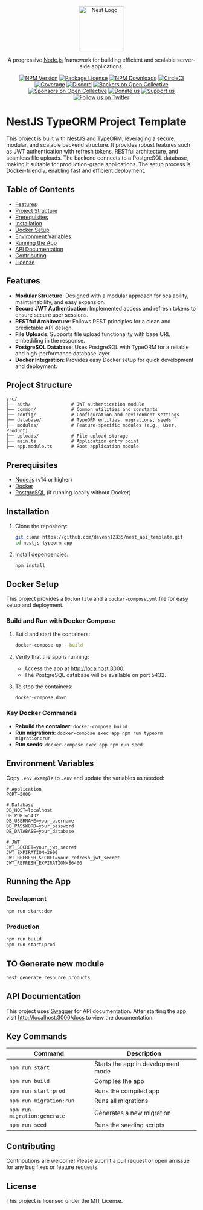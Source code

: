 <p align="center">
  <a href="http://nestjs.com/" target="blank"><img src="https://nestjs.com/img/logo-small.svg" width="120" alt="Nest Logo" /></a>
</p>

[circleci-image]: https://img.shields.io/circleci/build/github/nestjs/nest/master?token=abc123def456
[circleci-url]: https://circleci.com/gh/nestjs/nest

  <p align="center">A progressive <a href="http://nodejs.org" target="_blank">Node.js</a> framework for building efficient and scalable server-side applications.</p>
    <p align="center">
<a href="https://www.npmjs.com/~nestjscore" target="_blank"><img src="https://img.shields.io/npm/v/@nestjs/core.svg" alt="NPM Version" /></a>
<a href="https://www.npmjs.com/~nestjscore" target="_blank"><img src="https://img.shields.io/npm/l/@nestjs/core.svg" alt="Package License" /></a>
<a href="https://www.npmjs.com/~nestjscore" target="_blank"><img src="https://img.shields.io/npm/dm/@nestjs/common.svg" alt="NPM Downloads" /></a>
<a href="https://circleci.com/gh/nestjs/nest" target="_blank"><img src="https://img.shields.io/circleci/build/github/nestjs/nest/master" alt="CircleCI" /></a>
<a href="https://coveralls.io/github/nestjs/nest?branch=master" target="_blank"><img src="https://coveralls.io/repos/github/nestjs/nest/badge.svg?branch=master#9" alt="Coverage" /></a>
<a href="https://discord.gg/G7Qnnhy" target="_blank"><img src="https://img.shields.io/badge/discord-online-brightgreen.svg" alt="Discord"/></a>
<a href="https://opencollective.com/nest#backer" target="_blank"><img src="https://opencollective.com/nest/backers/badge.svg" alt="Backers on Open Collective" /></a>
<a href="https://opencollective.com/nest#sponsor" target="_blank"><img src="https://opencollective.com/nest/sponsors/badge.svg" alt="Sponsors on Open Collective" /></a>
  <a href="https://paypal.me/kamilmysliwiec" target="_blank"><img src="https://img.shields.io/badge/Donate-PayPal-ff3f59.svg" alt="Donate us"/></a>
    <a href="https://opencollective.com/nest#sponsor"  target="_blank"><img src="https://img.shields.io/badge/Support%20us-Open%20Collective-41B883.svg" alt="Support us"></a>
  <a href="https://twitter.com/nestframework" target="_blank"><img src="https://img.shields.io/twitter/follow/nestframework.svg?style=social&label=Follow" alt="Follow us on Twitter"></a>
</p>
  <!--[![Backers on Open Collective](https://opencollective.com/nest/backers/badge.svg)](https://opencollective.com/nest#backer)
  [![Sponsors on Open Collective](https://opencollective.com/nest/sponsors/badge.svg)](https://opencollective.com/nest#sponsor)-->



# NestJS TypeORM Project Template

This project is built with [NestJS](https://nestjs.com/) and [TypeORM](https://typeorm.io/), leveraging a secure, modular, and scalable backend structure. It provides robust features such as JWT authentication with refresh tokens, RESTful architecture, and seamless file uploads. The backend connects to a PostgreSQL database, making it suitable for production-grade applications. The setup process is Docker-friendly, enabling fast and efficient deployment.

## Table of Contents

- [Features](#features)
- [Project Structure](#project-structure)
- [Prerequisites](#prerequisites)
- [Installation](#installation)
- [Docker Setup](#docker-setup)
- [Environment Variables](#environment-variables)
- [Running the App](#running-the-app)
- [API Documentation](#api-documentation)
- [Contributing](#contributing)
- [License](#license)

## Features

- **Modular Structure**: Designed with a modular approach for scalability, maintainability, and easy expansion.
- **Secure JWT Authentication**: Implemented access and refresh tokens to ensure secure user sessions.
- **RESTful Architecture**: Follows REST principles for a clean and predictable API design.
- **File Uploads**: Supports file upload functionality with base URL embedding in the response.
- **PostgreSQL Database**: Uses PostgreSQL with TypeORM for a reliable and high-performance database layer.
- **Docker Integration**: Provides easy Docker setup for quick development and deployment.

## Project Structure

```plaintext
src/
├── auth/               # JWT authentication module
├── common/             # Common utilities and constants
├── config/             # Configuration and environment settings
├── database/           # TypeORM entities, migrations, seeds
├── modules/            # Feature-specific modules (e.g., User, Product)
├── uploads/            # File upload storage
├── main.ts             # Application entry point
├── app.module.ts       # Root application module
```

## Prerequisites

- [Node.js](https://nodejs.org/) (v14 or higher)
- [Docker](https://www.docker.com/)
- [PostgreSQL](https://www.postgresql.org/) (if running locally without Docker)

## Installation

1. Clone the repository:

   ```bash
   git clone https://github.com/devesh12335/nest_api_template.git
   cd nestjs-typeorm-app
   ```

2. Install dependencies:

   ```bash
   npm install
   ```

## Docker Setup

This project provides a `Dockerfile` and a `docker-compose.yml` file for easy setup and deployment.

### Build and Run with Docker Compose

1. Build and start the containers:

   ```bash
   docker-compose up --build
   ```

2. Verify that the app is running:

   - Access the app at [http://localhost:3000](http://localhost:3000).
   - The PostgreSQL database will be available on port 5432.

3. To stop the containers:

   ```bash
   docker-compose down
   ```

### Key Docker Commands

- **Rebuild the container**: `docker-compose build`
- **Run migrations**: `docker-compose exec app npm run typeorm migration:run`
- **Run seeds**: `docker-compose exec app npm run seed`

## Environment Variables

Copy `.env.example` to `.env` and update the variables as needed:

```plaintext
# Application
PORT=3000

# Database
DB_HOST=localhost
DB_PORT=5432
DB_USERNAME=your_username
DB_PASSWORD=your_password
DB_DATABASE=your_database

# JWT
JWT_SECRET=your_jwt_secret
JWT_EXPIRATION=3600
JWT_REFRESH_SECRET=your_refresh_jwt_secret
JWT_REFRESH_EXPIRATION=86400
```

## Running the App

### Development

```bash
npm run start:dev
```

### Production

```bash
npm run build
npm run start:prod
```

## TO Generate new module
```bash
nest generate resource products
```

## API Documentation

This project uses [Swagger](https://swagger.io/) for API documentation. After starting the app, visit [http://localhost:3000/docs](http://localhost:3000/docs) to view the documentation.

## Key Commands

| Command                      | Description                                  |
|------------------------------|----------------------------------------------|
| `npm run start`              | Starts the app in development mode           |
| `npm run build`              | Compiles the app                            |
| `npm run start:prod`         | Runs the compiled app                       |
| `npm run migration:run`      | Runs all migrations                         |
| `npm run migration:generate` | Generates a new migration                   |
| `npm run seed`               | Runs the seeding scripts                    |

## Contributing

Contributions are welcome! Please submit a pull request or open an issue for any bug fixes or feature requests.

## License

This project is licensed under the MIT License.



